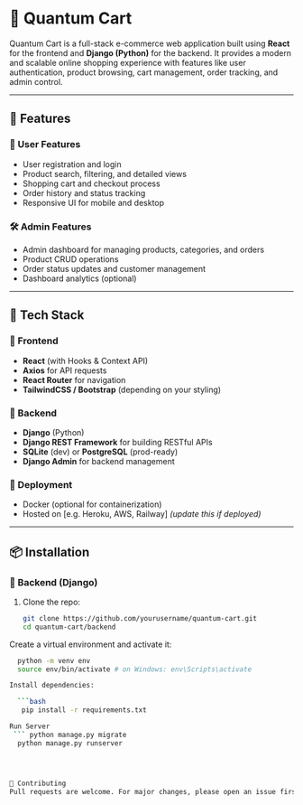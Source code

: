 # 🛒 Quantum Cart

Quantum Cart is a full-stack e-commerce web application built using **React** for the frontend and **Django (Python)** for the backend. It provides a modern and scalable online shopping experience with features like user authentication, product browsing, cart management, order tracking, and admin control.

---

## 🚀 Features

### 👥 User Features
- User registration and login
- Product search, filtering, and detailed views
- Shopping cart and checkout process
- Order history and status tracking
- Responsive UI for mobile and desktop

### 🛠️ Admin Features
- Admin dashboard for managing products, categories, and orders
- Product CRUD operations
- Order status updates and customer management
- Dashboard analytics (optional)

---

## 🧰 Tech Stack

### 🔹 Frontend
- **React** (with Hooks & Context API)
- **Axios** for API requests
- **React Router** for navigation
- **TailwindCSS / Bootstrap** (depending on your styling)

### 🔹 Backend
- **Django** (Python)
- **Django REST Framework** for building RESTful APIs
- **SQLite** (dev) or **PostgreSQL** (prod-ready)
- **Django Admin** for backend management

### 🔹 Deployment
- Docker (optional for containerization)
- Hosted on [e.g. Heroku, AWS, Railway] *(update this if deployed)*

---

## 📦 Installation

### 🔧 Backend (Django)
1. Clone the repo:
   ```bash
   git clone https://github.com/yourusername/quantum-cart.git
   cd quantum-cart/backend


Create a virtual environment and activate it:

  ```bash
    python -m venv env
    source env/bin/activate # on Windows: env\Scripts\activate

Install dependencies:

    ```bash
     pip install -r requirements.txt

Run Server 
   ``` python manage.py migrate
    python manage.py runserver




🙌 Contributing
Pull requests are welcome. For major changes, please open an issue first to discuss what you would like to change or improve.
